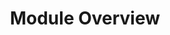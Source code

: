 ---
# chapter headline title
title: Module Overview
# chapter url slug
slug: settings
# chapter sections, also used for building the sidebar navigation
sections: 
  - slug: settings-functionaloverview
    title: Functional overview
  - slug: settings-registration
    title: Registration
  - slug: settings-settings
    title: Settings
  - slug: settings-tracking
    title: Tracking Settings
  - slug: settings-feedgenerator
    title: Feed Generator
  - slug: settings-orders
    title: Orders
  - slug: settings-statistics
    title: Statistics
# position, used for sorting the chapters
position: 4

---